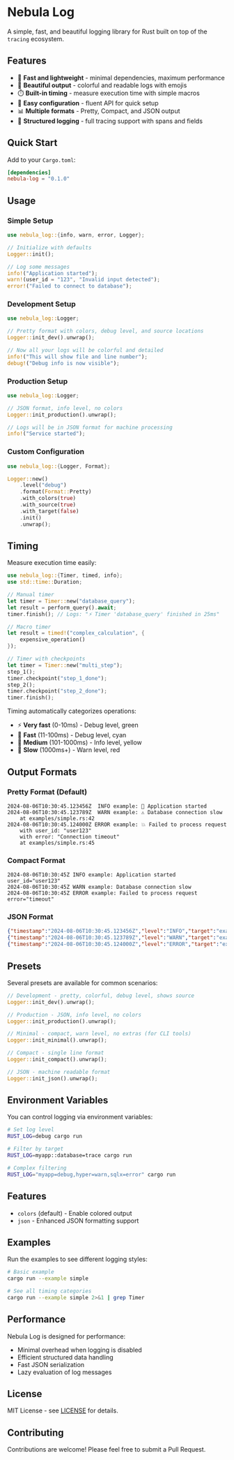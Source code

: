 # Nebula Log

A simple, fast, and beautiful logging library for Rust built on top of the `tracing` ecosystem.

## Features

- 🚀 **Fast and lightweight** - minimal dependencies, maximum performance
- 🎨 **Beautiful output** - colorful and readable logs with emojis
- ⏱️ **Built-in timing** - measure execution time with simple macros
- 🔧 **Easy configuration** - fluent API for quick setup
- 📊 **Multiple formats** - Pretty, Compact, and JSON output
- 🎯 **Structured logging** - full tracing support with spans and fields

## Quick Start

Add to your `Cargo.toml`:

```toml
[dependencies]
nebula-log = "0.1.0"
```

## Usage

### Simple Setup

```rust
use nebula_log::{info, warn, error, Logger};

// Initialize with defaults
Logger::init();

// Log some messages
info!("Application started");
warn!(user_id = "123", "Invalid input detected");
error!("Failed to connect to database");
```

### Development Setup

```rust
use nebula_log::Logger;

// Pretty format with colors, debug level, and source locations
Logger::init_dev().unwrap();

// Now all your logs will be colorful and detailed
info!("This will show file and line number");
debug!("Debug info is now visible");
```

### Production Setup

```rust
use nebula_log::Logger;

// JSON format, info level, no colors
Logger::init_production().unwrap();

// Logs will be in JSON format for machine processing
info!("Service started");
```

### Custom Configuration

```rust
use nebula_log::{Logger, Format};

Logger::new()
    .level("debug")
    .format(Format::Pretty)
    .with_colors(true)
    .with_source(true)
    .with_target(false)
    .init()
    .unwrap();
```

## Timing

Measure execution time easily:

```rust
use nebula_log::{Timer, timed, info};
use std::time::Duration;

// Manual timer
let timer = Timer::new("database_query");
let result = perform_query().await;
timer.finish(); // Logs: "⚡ Timer 'database_query' finished in 25ms"

// Macro timer
let result = timed!("complex_calculation", {
    expensive_operation()
});

// Timer with checkpoints
let timer = Timer::new("multi_step");
step_1();
timer.checkpoint("step_1_done");
step_2(); 
timer.checkpoint("step_2_done");
timer.finish();
```

Timing automatically categorizes operations:
- ⚡ **Very fast** (0-10ms) - Debug level, green
- 🏃 **Fast** (11-100ms) - Debug level, cyan
- 🚶 **Medium** (101-1000ms) - Info level, yellow
- 🐌 **Slow** (1000ms+) - Warn level, red

## Output Formats

### Pretty Format (Default)
```
2024-08-06T10:30:45.123456Z  INFO example: 🚀 Application started
2024-08-06T10:30:45.123789Z  WARN example: ⚠️ Database connection slow
    at examples/simple.rs:42
2024-08-06T10:30:45.124000Z ERROR example: 💥 Failed to process request
    with user_id: "user123"
    with error: "Connection timeout"
    at examples/simple.rs:45
```

### Compact Format
```
2024-08-06T10:30:45Z INFO example: Application started user_id="user123"
2024-08-06T10:30:45Z WARN example: Database connection slow  
2024-08-06T10:30:45Z ERROR example: Failed to process request error="timeout"
```

### JSON Format
```json
{"timestamp":"2024-08-06T10:30:45.123456Z","level":"INFO","target":"example","message":"Application started","user_id":"user123"}
{"timestamp":"2024-08-06T10:30:45.123789Z","level":"WARN","target":"example","message":"Database connection slow"}
{"timestamp":"2024-08-06T10:30:45.124000Z","level":"ERROR","target":"example","message":"Failed to process request","error":"timeout"}
```

## Presets

Several presets are available for common scenarios:

```rust
// Development - pretty, colorful, debug level, shows source
Logger::init_dev().unwrap();

// Production - JSON, info level, no colors  
Logger::init_production().unwrap();

// Minimal - compact, warn level, no extras (for CLI tools)
Logger::init_minimal().unwrap();

// Compact - single line format
Logger::init_compact().unwrap();

// JSON - machine readable format
Logger::init_json().unwrap();
```

## Environment Variables

You can control logging via environment variables:

```bash
# Set log level
RUST_LOG=debug cargo run

# Filter by target
RUST_LOG=myapp::database=trace cargo run

# Complex filtering  
RUST_LOG="myapp=debug,hyper=warn,sqlx=error" cargo run
```

## Features

- `colors` (default) - Enable colored output
- `json` - Enhanced JSON formatting support

## Examples

Run the examples to see different logging styles:

```bash
# Basic example
cargo run --example simple

# See all timing categories
cargo run --example simple 2>&1 | grep Timer
```

## Performance

Nebula Log is designed for performance:
- Minimal overhead when logging is disabled
- Efficient structured data handling
- Fast JSON serialization
- Lazy evaluation of log messages

## License

MIT License - see [LICENSE](LICENSE) for details.

## Contributing

Contributions are welcome! Please feel free to submit a Pull Request.
